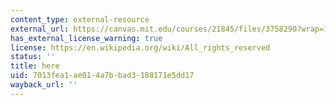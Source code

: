 ```yaml
---
content_type: external-resource
external_url: https://canvas.mit.edu/courses/21845/files/3758290?wrap=1
has_external_license_warning: true
license: https://en.wikipedia.org/wiki/All_rights_reserved
status: ''
title: here
uid: 7013fea1-ae01-4a7b-bad3-188171e5dd17
wayback_url: ''
---
```

